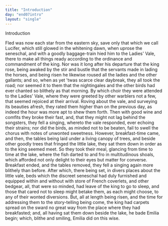 ```yaml
---
title: "Introduction"
day: "end07intro"
layout: "single"
---
```

<html>
 <head>
 </head>
 <body>
  <div id="d07intro" type="introduction" who="author">
   <head>
    Introduction
   </head>
   <p>
    <milestone id="p07980002"/>
    <!--(sc)-->
    Fled
    <!--(/sc)-->
    was now each star from the eastern sky, save only that
which we call Lucifer, which still glowed in the whitening dawn, when uprose the
seneschal, and with a goodly baggage-train hied him to the Ladies' Vale, there to make all
things ready according to the ordinance and commandment of the king.
    <milestone id="p07980003"/>
    Nor was it
long after his departure that the king rose, being awaked by the stir and bustle that the
servants made in lading the horses, and being risen he likewise roused all the ladies and
the other gallants;
    <milestone id="p07980004"/>
    and so, when as yet 'twas scarce clear daybreak, they all
took the road; nor seemed it to them that the nightingales and the other birds had ever
chanted so blithely as that morning. By which choir they were attended to the Ladies'
Vale, where they were greeted by other warblers not a few, that seemed rejoiced at their
arrival.
    <milestone id="p07980005"/>
    Roving about the vale, and surveying its beauties afresh, they rated
them higher than on the previous day, as indeed the hour was more apt to shew them
forth.
    <milestone id="p07980006"/>
    Then with good wine and comfits they broke their fast, and, that they
might not lag behind the songsters, they fell a singing, whereto the vale responded, ever
echoing their strains; nor did the birds, as minded not to be beaten, fail to swell the
chorus with notes of unwonted sweetness.
    <milestone id="p07980007"/>
    However, breakfast-time came, and
then, the tables being laid under a living canopy of trees, and beside other goodly trees
that fringed the little lake, they sat them down in order as to the king seemed meet. So
they took their meal,
    <pb n="113"/>
    glancing from time to time at the lake, where the fish
darted to and fro in multitudinous shoals, which afforded not only delight to their eyes
but matter for converse.
    <milestone id="p07980008"/>
    Breakfast ended, and the tables
removed, they fell a singing again more blithely than before.
    <milestone id="p07980009"/>
    After which,
there being set, in divers places about the little vale, beds which the discreet seneschal
had duly furnished and equipped within and without with store of French coverlets, and
other bedgear, all, that were so minded, had leave of the king to go to sleep, and those
that cared not to sleep might betake them, as each might choose, to any of their wonted
diversions.
    <milestone id="p07980010"/>
    But, all at length being risen, and the time for addressing them to
the story-telling being come, the king had carpets spread on the sward no great way from
the place where they had breakfasted; and, all having sat them down beside the lake, he
bade Emilia begin; which, blithe and smiling, Emilia did on this wise.
   </p>
  </div>
 </body>
</html>
